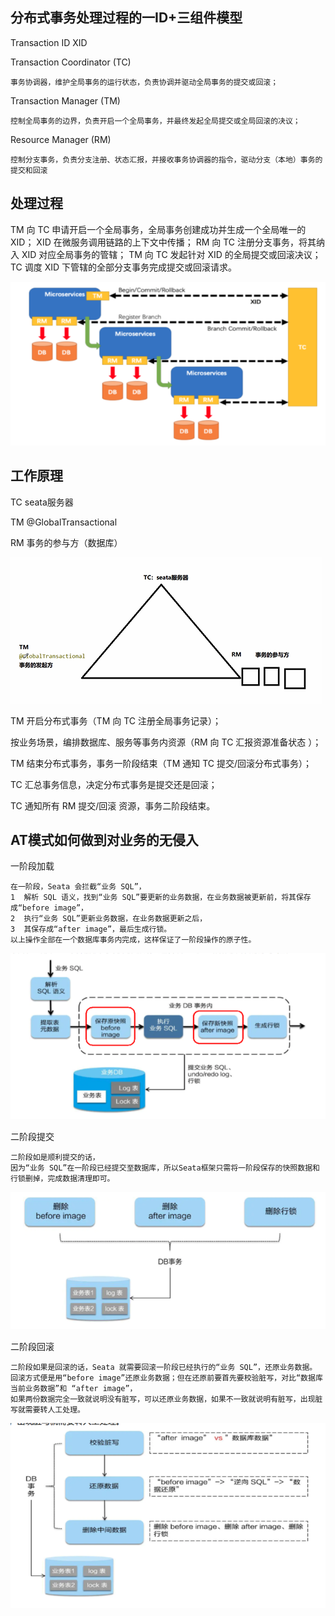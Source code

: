 分布式事务处理过程的一ID+三组件模型
---

Transaction ID XID

Transaction Coordinator (TC)

    事务协调器，维护全局事务的运行状态，负责协调并驱动全局事务的提交或回滚；

Transaction Manager (TM)

    控制全局事务的边界，负责开启一个全局事务，并最终发起全局提交或全局回滚的决议；

Resource Manager (RM)

    控制分支事务，负责分支注册、状态汇报，并接收事务协调器的指令，驱动分支（本地）事务的提交和回滚


处理过程
---

TM 向 TC 申请开启一个全局事务，全局事务创建成功并生成一个全局唯一的 XID；
XID 在微服务调用链路的上下文中传播；
RM 向 TC 注册分支事务，将其纳入 XID 对应全局事务的管辖；
TM 向 TC 发起针对 XID 的全局提交或回滚决议；
TC 调度 XID 下管辖的全部分支事务完成提交或回滚请求。

![img_12.png](img_12.png)

工作原理
---

TC seata服务器

TM @GlobalTransactional

RM 事务的参与方（数据库）

![img_13.png](img_13.png)


TM 开启分布式事务（TM 向 TC 注册全局事务记录）；

按业务场景，编排数据库、服务等事务内资源（RM 向 TC 汇报资源准备状态 ）；

TM 结束分布式事务，事务一阶段结束（TM 通知 TC 提交/回滚分布式事务）；

TC 汇总事务信息，决定分布式事务是提交还是回滚；

TC 通知所有 RM 提交/回滚 资源，事务二阶段结束。 

AT模式如何做到对业务的无侵入
---

一阶段加载

    在一阶段，Seata 会拦截“业务 SQL”，
    1  解析 SQL 语义，找到“业务 SQL”要更新的业务数据，在业务数据被更新前，将其保存成“before image”，
    2  执行“业务 SQL”更新业务数据，在业务数据更新之后，
    3  其保存成“after image”，最后生成行锁。
    以上操作全部在一个数据库事务内完成，这样保证了一阶段操作的原子性。

![img_14.png](img_14.png)

二阶段提交

    二阶段如是顺利提交的话，    
    因为“业务 SQL”在一阶段已经提交至数据库，所以Seata框架只需将一阶段保存的快照数据和行锁删掉，完成数据清理即可。

![img_15.png](img_15.png)

二阶段回滚

    二阶段如果是回滚的话，Seata 就需要回滚一阶段已经执行的“业务 SQL”，还原业务数据。
    回滚方式便是用“before image”还原业务数据；但在还原前要首先要校验脏写，对比“数据库当前业务数据”和 “after image”，
    如果两份数据完全一致就说明没有脏写，可以还原业务数据，如果不一致就说明有脏写，出现脏写就需要转人工处理。

![img_16.png](img_16.png)

